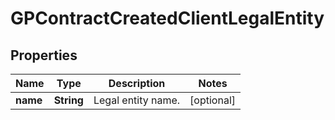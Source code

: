 

# GPContractCreatedClientLegalEntity


## Properties

| Name | Type | Description | Notes |
|------------ | ------------- | ------------- | -------------|
|**name** | **String** | Legal entity name. |  [optional] |



